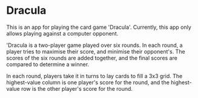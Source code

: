 # Dracula
This is an app for playing the card game 'Dracula'.  Currently, this app only allows playing against a computer opponent.

'Dracula is a two-player game played over six rounds.  In each round, a player tries to maximise their score, and minimise their opponent's.  The scores of the six rounds are added together, and the final scores are compared to determine a winner.

In each round, players take it in turns to lay cards to fill a 3x3 grid.  The highest-value column is one player's score for the round, and the highest-value row is the other player's score for the round.

